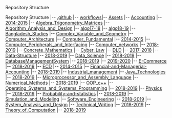 Repository Structure

Repository Structure
|-- [.github](https://github.com/im-nayeem/Question-Bank/tree/main//.github)   |-- [workflows](https://github.com/im-nayeem/Question-Bank/tree/main//.github/workflows)|-- [Assets](https://github.com/im-nayeem/Question-Bank/tree/main//Assets)
   |-- [Accounting](https://github.com/im-nayeem/Question-Bank/tree/main//Assets/Accounting)      |-- [2014-2015](https://github.com/im-nayeem/Question-Bank/tree/main//Assets/Accounting/2014-2015)   |-- [Algebra_Trigonometry_Matrices](https://github.com/im-nayeem/Question-Bank/tree/main//Assets/Algebra_Trigonometry_Matrices)
   |-- [Algorithm_Analysis_and_Design](https://github.com/im-nayeem/Question-Bank/tree/main//Assets/Algorithm_Analysis_and_Design)
      |-- [algo17-18](https://github.com/im-nayeem/Question-Bank/tree/main//Assets/Algorithm_Analysis_and_Design/algo17-18)      |-- [algo18-19](https://github.com/im-nayeem/Question-Bank/tree/main//Assets/Algorithm_Analysis_and_Design/algo18-19)
   |-- [Bangladesh_Studies](https://github.com/im-nayeem/Question-Bank/tree/main//Assets/Bangladesh_Studies)
   |-- [Complex_Variable_and_Geometry](https://github.com/im-nayeem/Question-Bank/tree/main//Assets/Complex_Variable_and_Geometry)
   |-- [Computer_Architecture](https://github.com/im-nayeem/Question-Bank/tree/main//Assets/Computer_Architecture)
   |-- [Computer_Fundamental](https://github.com/im-nayeem/Question-Bank/tree/main//Assets/Computer_Fundamental)
      |-- [2014-2015](https://github.com/im-nayeem/Question-Bank/tree/main//Assets/Computer_Fundamental/2014-2015)   |-- [Computer_Peripherals_and_Interfacing](https://github.com/im-nayeem/Question-Bank/tree/main//Assets/Computer_Peripherals_and_Interfacing)
   |-- [Computer_networks](https://github.com/im-nayeem/Question-Bank/tree/main//Assets/Computer_networks)
      |-- [2018-2019](https://github.com/im-nayeem/Question-Bank/tree/main//Assets/Computer_networks/2018-2019)   |-- [Concrete_Mathematics](https://github.com/im-nayeem/Question-Bank/tree/main//Assets/Concrete_Mathematics)
   |-- [Cyber_Law](https://github.com/im-nayeem/Question-Bank/tree/main//Assets/Cyber_Law)
   |-- [DLD](https://github.com/im-nayeem/Question-Bank/tree/main//Assets/DLD)
      |-- [2017-2018](https://github.com/im-nayeem/Question-Bank/tree/main//Assets/DLD/2017-2018)   |-- [Data-Structure](https://github.com/im-nayeem/Question-Bank/tree/main//Assets/Data-Structure)
      |-- [2018-2019](https://github.com/im-nayeem/Question-Bank/tree/main//Assets/Data-Structure/2018-2019)   |-- [Data_Science](https://github.com/im-nayeem/Question-Bank/tree/main//Assets/Data_Science)
      |-- [2018-2019](https://github.com/im-nayeem/Question-Bank/tree/main//Assets/Data_Science/2018-2019)   |-- [DatabaseManagementSystem](https://github.com/im-nayeem/Question-Bank/tree/main//Assets/DatabaseManagementSystem)
      |-- [2018-2019](https://github.com/im-nayeem/Question-Bank/tree/main//Assets/DatabaseManagementSystem/2018-2019)      |-- [2019-2020](https://github.com/im-nayeem/Question-Bank/tree/main//Assets/DatabaseManagementSystem/2019-2020)
   |-- [E-Commerce](https://github.com/im-nayeem/Question-Bank/tree/main//Assets/E-Commerce)
      |-- [2018-2019](https://github.com/im-nayeem/Question-Bank/tree/main//Assets/E-Commerce/2018-2019)   |-- [ECD](https://github.com/im-nayeem/Question-Bank/tree/main//Assets/ECD)
      |-- [2014-2015](https://github.com/im-nayeem/Question-Bank/tree/main//Assets/ECD/2014-2015)   |-- [Financial-and-Managerial-Accounting](https://github.com/im-nayeem/Question-Bank/tree/main//Assets/Financial-and-Managerial-Accounting)
      |-- [2018-2019](https://github.com/im-nayeem/Question-Bank/tree/main//Assets/Financial-and-Managerial-Accounting/2018-2019)   |-- [Industrial_management](https://github.com/im-nayeem/Question-Bank/tree/main//Assets/Industrial_management)
   |-- [Java_Technologies](https://github.com/im-nayeem/Question-Bank/tree/main//Assets/Java_Technologies)
      |-- [2018-2019](https://github.com/im-nayeem/Question-Bank/tree/main//Assets/Java_Technologies/2018-2019)   |-- [Microprocessor_and_Assembly_Language](https://github.com/im-nayeem/Question-Bank/tree/main//Assets/Microprocessor_and_Assembly_Language)
   |-- [Numerical_Methods](https://github.com/im-nayeem/Question-Bank/tree/main//Assets/Numerical_Methods)
      |-- [2018-2019](https://github.com/im-nayeem/Question-Bank/tree/main//Assets/Numerical_Methods/2018-2019)   |-- [OOP_c++](https://github.com/im-nayeem/Question-Bank/tree/main//Assets/OOP_c++)
   |-- [Operating_Systems_and_Systems_Programming](https://github.com/im-nayeem/Question-Bank/tree/main//Assets/Operating_Systems_and_Systems_Programming)
      |-- [2018-2019](https://github.com/im-nayeem/Question-Bank/tree/main//Assets/Operating_Systems_and_Systems_Programming/2018-2019)   |-- [Physics](https://github.com/im-nayeem/Question-Bank/tree/main//Assets/Physics)
      |-- [2018-2019](https://github.com/im-nayeem/Question-Bank/tree/main//Assets/Physics/2018-2019)   |-- [Probability-and-statistics](https://github.com/im-nayeem/Question-Bank/tree/main//Assets/Probability-and-statistics)
      |-- [2018-2019](https://github.com/im-nayeem/Question-Bank/tree/main//Assets/Probability-and-statistics/2018-2019)   |-- [Simulation_and_Modeling](https://github.com/im-nayeem/Question-Bank/tree/main//Assets/Simulation_and_Modeling)
   |-- [Software_Engineering](https://github.com/im-nayeem/Question-Bank/tree/main//Assets/Software_Engineering)
      |-- [2018-2019](https://github.com/im-nayeem/Question-Bank/tree/main//Assets/Software_Engineering/2018-2019)   |-- [System_Analysis_and_Design](https://github.com/im-nayeem/Question-Bank/tree/main//Assets/System_Analysis_and_Design)
   |-- [Technical_Writing](https://github.com/im-nayeem/Question-Bank/tree/main//Assets/Technical_Writing)
      |-- [2018-2019](https://github.com/im-nayeem/Question-Bank/tree/main//Assets/Technical_Writing/2018-2019)   |-- [Theory_of_Computation](https://github.com/im-nayeem/Question-Bank/tree/main//Assets/Theory_of_Computation)
      |-- [2018-2019](https://github.com/im-nayeem/Question-Bank/tree/main//Assets/Theory_of_Computation/2018-2019)
